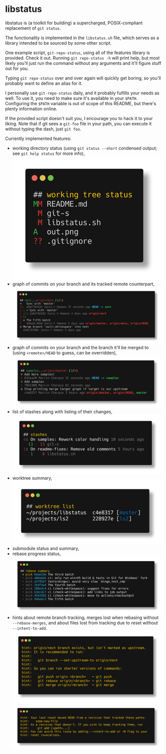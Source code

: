 # libstatus

libstatus is (a toolkit for building) a supercharged, POSIX-compliant
replacement of `git status`.

The functionality is implemented in the `libstatus.sh` file, which serves as
a library intended to be sourced by some other script.

One example script, `git-repo-status`, using all of the features library is
provided. Check it out. Running `git repo-status -h` will print help, but most
likely you'll just run the command without any arguments and it'll figure stuff
out for you.

Typing `git repo-status` over and over again will quickly get boring, so you'll
probably want to define an alias for it.

I personally use `git-repo-status` daily, and it probably fulfills your needs
as well. To use it, you need to make sure it's available in your `$PATH`.
Configuring the `$PATH` variable is out of scope of this README, but there's
plenty information online.

If the provided script doesn't suit you, I encourage you to hack it to your
liking. Note that if git sees a `git-foo` file in your path, you can execute it
without typing the dash, just `git foo`.

Currently implemented features:
  - working directory status (using `git status --short` condensed output; see `git help status` for more info),
    <img src="./img/working-tree-status.png" alt="Render of working tree status" />
  - graph of commits on your branch and its tracked remote counterpart,
    <img src="./img/current-and-upstream-graph.png" alt="Render of current branch and upstream graph" />
  - graph of commits on your branch and the branch it'll be merged to (using `<remote>/HEAD` to guess, can be overridden),
    <img src="./img/current-and-target-graph.png" alt="Render of current branch and merge target graph" />
  - list of stashes along with listing of their changes,
    <img src="./img/stashes.png" alt="Render of stash list" />
  - worktree summary,
    <img src="./img/worktrees.png" alt="Render of worktree list" />
  - submodule status and summary,
  - rebase progress status,
    <img src="./img/rebase-summary.png" alt="Render of rebase summary" />
  - hints about remote branch tracking, merges lost when rebasing without `--rebase-merges`,
    and about files lost from tracking due to reset without `--intent-to-add`.
    <img src="./img/untracked-hint.png" alt="Render of hint about untracked remote branch" />
    <img src="./img/intent-to-add-hint.png" alt="Render of hint about files lost due to reset" />
